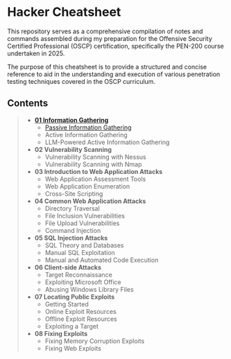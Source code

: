 
# Hacker Cheatsheet

This repository serves as a comprehensive compilation of notes and commands assembled during my preparation for the Offensive Security Certified Professional (OSCP) certification, specifically the PEN-200 course undertaken in 2025. 

The purpose of this cheatsheet is to provide a structured and concise reference to aid in the understanding and execution of various penetration testing techniques covered in the OSCP curriculum.

## Contents

>- [**01 Information Gathering**](https://github.com/caderob/hacker-cheatsheet/tree/main/01%20Information%20Gathering)
>   - [Passive Information Gathering](https://github.com/caderob/hacker-cheatsheet/blob/main/01%20Information%20Gathering/01%20Passive%20Information%20Gathering.md)
>   - Active Information Gathering
>   - LLM-Powered Active Information Gathering
>- **02 Vulnerability Scanning**
>   - Vulnerability Scanning with Nessus
>   - Vulnerability Scanning with Nmap
>- **03 Introduction to Web Application Attacks**
>   - Web Application Assessment Tools
>   - Web Application Enumeration
>   - Cross-Site Scripting
>- **04 Common Web Application Attacks**
>   - Directory Traversal
>   - File Inclusion Vulnerabilities
>   - File Upload Vulnerabilities
>   - Command Injection
>- **05 SQL Injection Attacks**
>   - SQL Theory and Databases
>   - Manual SQL Exploitation
>   - Manual and Automated Code Execution
>- **06 Client-side Attacks**
>   - Target Reconnaissance
>   - Exploiting Microsoft Office
>   - Abusing Windows Library Files
>- **07 Locating Public Exploits**
>   - Getting Started
>   - Online Exploit Resources
>   - Offline Exploit Resources
>   - Exploiting a Target
>- **08 Fixing Exploits**
>   - Fixing Memory Corruption Exploits
>   - Fixing Web Exploits
